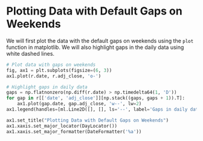 # Plotting Data with Default Gaps on Weekends

We will first plot the data with the default gaps on weekends using the `plot` function in matplotlib. We will also highlight gaps in the daily data using white dashed lines.

```python
# Plot data with gaps on weekends
fig, ax1 = plt.subplots(figsize=(6, 3))
ax1.plot(r.date, r.adj_close, 'o-')

# Highlight gaps in daily data
gaps = np.flatnonzero(np.diff(r.date) > np.timedelta64(1, 'D'))
for gap in r[['date', 'adj_close']][np.stack((gaps, gaps + 1)).T]:
    ax1.plot(gap.date, gap.adj_close, 'w--', lw=2)
ax1.legend(handles=[ml.Line2D([], [], ls='--', label='Gaps in daily data')])

ax1.set_title("Plotting Data with Default Gaps on Weekends")
ax1.xaxis.set_major_locator(DayLocator())
ax1.xaxis.set_major_formatter(DateFormatter('%a'))
```
